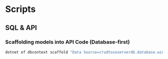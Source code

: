 # Scripts


## SQL & API

### Scaffolding models into API Code (Database-first)
```powershell
dotnet ef dbcontext scaffold "Data Source=crudtososerverdb.database.windows.net;Initial Catalog=bikesdb;User ID=projectadmin;Password=Something_!?; Encrypt=True;" Microsoft.EntityFrameworkCore.SqlServer -o Model
```

